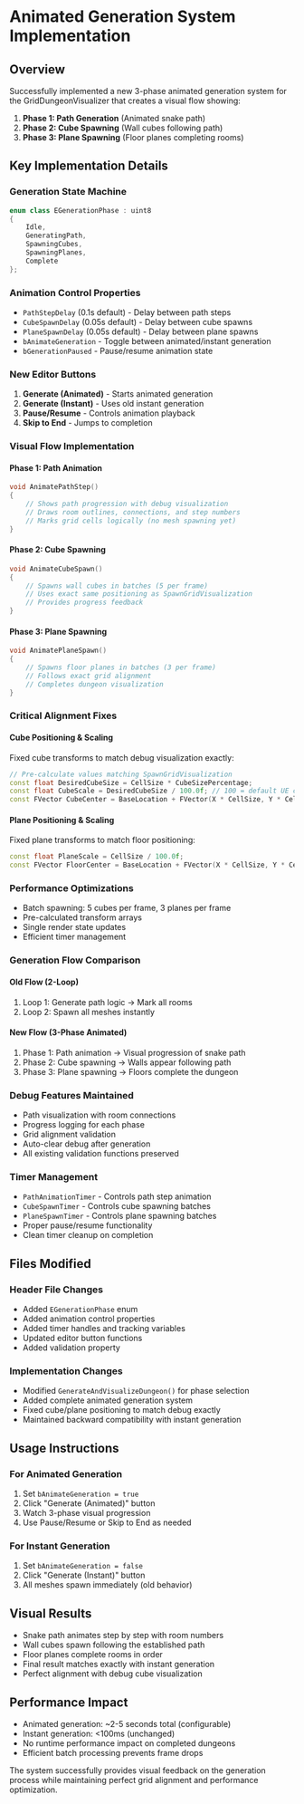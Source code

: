 # Animated Generation System Implementation

## Overview
Successfully implemented a new 3-phase animated generation system for the GridDungeonVisualizer that creates a visual flow showing:
1. **Phase 1: Path Generation** (Animated snake path)
2. **Phase 2: Cube Spawning** (Wall cubes following path)
3. **Phase 3: Plane Spawning** (Floor planes completing rooms)

## Key Implementation Details

### Generation State Machine
```cpp
enum class EGenerationPhase : uint8
{
    Idle,
    GeneratingPath,
    SpawningCubes, 
    SpawningPlanes,
    Complete
};
```

### Animation Control Properties
- `PathStepDelay` (0.1s default) - Delay between path steps
- `CubeSpawnDelay` (0.05s default) - Delay between cube spawns
- `PlaneSpawnDelay` (0.05s default) - Delay between plane spawns
- `bAnimateGeneration` - Toggle between animated/instant generation
- `bGenerationPaused` - Pause/resume animation state

### New Editor Buttons
1. **Generate (Animated)** - Starts animated generation
2. **Generate (Instant)** - Uses old instant generation
3. **Pause/Resume** - Controls animation playback
4. **Skip to End** - Jumps to completion

### Visual Flow Implementation

#### Phase 1: Path Animation
```cpp
void AnimatePathStep()
{
    // Shows path progression with debug visualization
    // Draws room outlines, connections, and step numbers
    // Marks grid cells logically (no mesh spawning yet)
}
```

#### Phase 2: Cube Spawning
```cpp
void AnimateCubeSpawn()
{
    // Spawns wall cubes in batches (5 per frame)
    // Uses exact same positioning as SpawnGridVisualization
    // Provides progress feedback
}
```

#### Phase 3: Plane Spawning
```cpp
void AnimatePlaneSpawn()
{
    // Spawns floor planes in batches (3 per frame)
    // Follows exact grid alignment
    // Completes dungeon visualization
}
```

### Critical Alignment Fixes

#### Cube Positioning & Scaling
Fixed cube transforms to match debug visualization exactly:
```cpp
// Pre-calculate values matching SpawnGridVisualization
const float DesiredCubeSize = CellSize * CubeSizePercentage;
const float CubeScale = DesiredCubeSize / 100.0f; // 100 = default UE cube
const FVector CubeCenter = BaseLocation + FVector(X * CellSize, Y * CellSize, CellSize * 0.5f);
```

#### Plane Positioning & Scaling
Fixed plane transforms to match floor positioning:
```cpp
const float PlaneScale = CellSize / 100.0f;
const FVector FloorCenter = BaseLocation + FVector(X * CellSize, Y * CellSize, 0.0f);
```

### Performance Optimizations
- Batch spawning: 5 cubes per frame, 3 planes per frame
- Pre-calculated transform arrays
- Single render state updates
- Efficient timer management

### Generation Flow Comparison

#### Old Flow (2-Loop)
1. Loop 1: Generate path logic → Mark all rooms
2. Loop 2: Spawn all meshes instantly

#### New Flow (3-Phase Animated)
1. Phase 1: Path animation → Visual progression of snake path
2. Phase 2: Cube spawning → Walls appear following path
3. Phase 3: Plane spawning → Floors complete the dungeon

### Debug Features Maintained
- Path visualization with room connections
- Progress logging for each phase
- Grid alignment validation
- Auto-clear debug after generation
- All existing validation functions preserved

### Timer Management
- `PathAnimationTimer` - Controls path step animation
- `CubeSpawnTimer` - Controls cube spawning batches  
- `PlaneSpawnTimer` - Controls plane spawning batches
- Proper pause/resume functionality
- Clean timer cleanup on completion

## Files Modified

### Header File Changes
- Added `EGenerationPhase` enum
- Added animation control properties
- Added timer handles and tracking variables
- Updated editor button functions
- Added validation property

### Implementation Changes
- Modified `GenerateAndVisualizeDungeon()` for phase selection
- Added complete animated generation system
- Fixed cube/plane positioning to match debug exactly
- Maintained backward compatibility with instant generation

## Usage Instructions

### For Animated Generation
1. Set `bAnimateGeneration = true`
2. Click "Generate (Animated)" button
3. Watch 3-phase visual progression
4. Use Pause/Resume or Skip to End as needed

### For Instant Generation
1. Set `bAnimateGeneration = false`
2. Click "Generate (Instant)" button
3. All meshes spawn immediately (old behavior)

## Visual Results
- Snake path animates step by step with room numbers
- Wall cubes spawn following the established path
- Floor planes complete rooms in order
- Final result matches exactly with instant generation
- Perfect alignment with debug cube visualization

## Performance Impact
- Animated generation: ~2-5 seconds total (configurable)
- Instant generation: <100ms (unchanged)
- No runtime performance impact on completed dungeons
- Efficient batch processing prevents frame drops

The system successfully provides visual feedback on the generation process while maintaining perfect grid alignment and performance optimization.